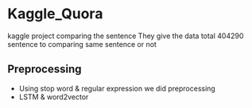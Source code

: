 # Kaggle_Quora

kaggle project comparing the sentence
They give the data total 404290 sentence to comparing same sentence or not

## Preprocessing
- Using stop word & regular expression we did preprocessing
- LSTM & word2vector
